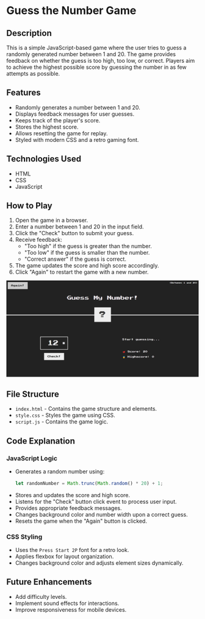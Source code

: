 # Guess the Number Game

## Description
This is a simple JavaScript-based game where the user tries to guess a randomly generated number between 1 and 20. The game provides feedback on whether the guess is too high, too low, or correct. Players aim to achieve the highest possible score by guessing the number in as few attempts as possible.

## Features
- Randomly generates a number between 1 and 20.
- Displays feedback messages for user guesses.
- Keeps track of the player's score.
- Stores the highest score.
- Allows resetting the game for replay.
- Styled with modern CSS and a retro gaming font.

## Technologies Used
- HTML
- CSS
- JavaScript

## How to Play
1. Open the game in a browser.
2. Enter a number between 1 and 20 in the input field.
3. Click the "Check" button to submit your guess.
4. Receive feedback:
   - "Too high" if the guess is greater than the number.
   - "Too low" if the guess is smaller than the number.
   - "Correct answer" if the guess is correct.
5. The game updates the score and high score accordingly.
6. Click "Again" to restart the game with a new number.

![alt text](image.png)

## File Structure
- `index.html` - Contains the game structure and elements.
- `style.css` - Styles the game using CSS.
- `script.js` - Contains the game logic.

## Code Explanation
### JavaScript Logic
- Generates a random number using:
  ```js
  let randomNumber = Math.trunc(Math.random() * 20) + 1;
  ```
- Stores and updates the score and high score.
- Listens for the "Check" button click event to process user input.
- Provides appropriate feedback messages.
- Changes background color and number width upon a correct guess.
- Resets the game when the "Again" button is clicked.

### CSS Styling
- Uses the `Press Start 2P` font for a retro look.
- Applies flexbox for layout organization.
- Changes background color and adjusts element sizes dynamically.

## Future Enhancements
- Add difficulty levels.
- Implement sound effects for interactions.
- Improve responsiveness for mobile devices.



